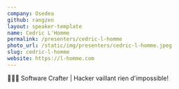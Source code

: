 ```yaml
---
company: Osedea
github: rangzen
layout: speaker-template
name: Cedric L'Homme
permalink: /presenters/cedric-l-homme
photo_url: /static/img/presenters/cedric-l-homme.jpeg
slug: cedric-l-homme
website: https://l-homme.com
---
```


🧑🏻‍💻 Software Crafter | Hacker vaillant rien d'impossible!

